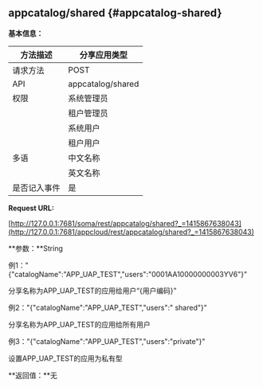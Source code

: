 ## appcatalog/shared {#appcatalog-shared}

**基本信息：**

| 方法描述 | 分享应用类型 |
| --- | --- |
| 请求方法 | POST |
| API | appcatalog/shared |
| 权限 | 系统管理员 | 是，分享非系统预置的资源 |
|  | 租户管理员 | 是，分享自己上传的资源 |
|  | 系统用户 | 是，分享非系统预置的资源 |
|  | 租户用户 | 否 |
| 多语 | 中文名称 | 分享应用类型 |
|  | 英文名称 | Share application type to others |
| 是否记入事件 | 是 |

**Request URL:**

[http://127.0.0.1:7681/soma/rest/appcatalog/shared?_=1415867638043](http://127.0.0.1:7681/appcloud/rest/appcatalog/shared?_=1415867638043)

**参数：**String

例1："{\"catalogName\":\"APP_UAP_TEST\",\"users\":\"0001AA10000000003YV6\"}"

分享名称为APP_UAP_TEST的应用给用户“{用户编码}”

例2："{\"catalogName\":\"APP_UAP_TEST\",\"users\":\" shared\"}"

分享名称为APP_UAP_TEST的应用给所有用户

例3："{\"catalogName\":\"APP_UAP_TEST\",\"users\":\"private\"}"

设置APP_UAP_TEST的应用为私有型

**返回值：**无